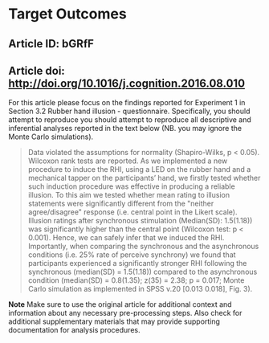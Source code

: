 # Target Outcomes
## Article ID: bGRfF
## Article doi: http://doi.org/10.1016/j.cognition.2016.08.010

For this article please focus on the findings reported for Experiment 1 in Section 3.2 Rubber hand illusion - questionnaire. Specifically, you should attempt to reproduce you should attempt to reproduce all descriptive and inferential analyses reported in the text below (NB. you may ignore the Monte Carlo simulations).

> Data violated the assumptions for normality (Shapiro-Wilks, p < 0.05). Wilcoxon rank tests are reported. As we implemented a new procedure to induce the RHI, using a LED on the rubber hand and a mechanical tapper on the participants’ hand, we firstly tested whether such induction procedure was effective in producing a reliable illusion. To this aim we tested whether mean rating to illusion statements were significantly different from the "neither agree/disagree" response (i.e. central point in the Likert scale). Illusion ratings after synchronous stimulation (Median(SD): 1.5(1.18)) was significantly higher than the central point (Wilcoxon test: p < 0.001). Hence, we can safely infer that we induced the RHI. Importantly, when comparing the synchronous and the asynchronous conditions (i.e. 25% rate of perceive synchrony) we found that participants experienced a significantly stronger RHI following the synchronous (median(SD) = 1.5(1.18)) compared to the asynchronous condition (median(SD) = 0.8(1.35); z(35) = 2.38; p = 0.017; Monte Carlo simulation as implemented in SPSS v.20 [0.013 0.018], Fig. 3).

**Note**
Make sure to use the original article for additional context and information about any necessary pre-processing steps. Also check for additional supplementary materials that may provide supporting documentation for analysis procedures.

